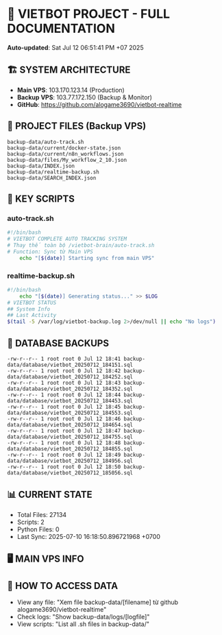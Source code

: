 # 🤖 VIETBOT PROJECT - FULL DOCUMENTATION
**Auto-updated**: Sat Jul 12 06:51:41 PM +07 2025

## 🏗️ SYSTEM ARCHITECTURE
- **Main VPS**: 103.170.123.14 (Production)
- **Backup VPS**: 103.77.172.150 (Backup & Monitor)
- **GitHub**: https://github.com/alogame3690/vietbot-realtime

## 📁 PROJECT FILES (Backup VPS)
```
backup-data/auto-track.sh
backup-data/current/docker-state.json
backup-data/current/n8n_workflows.json
backup-data/files/My_workflow_2_10.json
backup-data/INDEX.json
backup-data/realtime-backup.sh
backup-data/SEARCH_INDEX.json
```

## 🔧 KEY SCRIPTS
### auto-track.sh
```bash
#!/bin/bash
# VIETBOT COMPLETE AUTO TRACKING SYSTEM
# Thay thế toàn bộ /vietbot-brain/auto-track.sh
# Function: Sync từ Main VPS
    echo "[$(date)] Starting sync from main VPS"
```
### realtime-backup.sh
```bash
#!/bin/bash
    echo "[$(date)] Generating status..." >> $LOG
# VIETBOT STATUS
## System Info
## Last Activity
$(tail -5 /var/log/vietbot-backup.log 2>/dev/null || echo "No logs")
```

## 💾 DATABASE BACKUPS
```
-rw-r--r-- 1 root root 0 Jul 12 18:41 backup-data/database/vietbot_20250712_184151.sql
-rw-r--r-- 1 root root 0 Jul 12 18:42 backup-data/database/vietbot_20250712_184252.sql
-rw-r--r-- 1 root root 0 Jul 12 18:43 backup-data/database/vietbot_20250712_184352.sql
-rw-r--r-- 1 root root 0 Jul 12 18:44 backup-data/database/vietbot_20250712_184453.sql
-rw-r--r-- 1 root root 0 Jul 12 18:45 backup-data/database/vietbot_20250712_184553.sql
-rw-r--r-- 1 root root 0 Jul 12 18:46 backup-data/database/vietbot_20250712_184654.sql
-rw-r--r-- 1 root root 0 Jul 12 18:47 backup-data/database/vietbot_20250712_184755.sql
-rw-r--r-- 1 root root 0 Jul 12 18:48 backup-data/database/vietbot_20250712_184855.sql
-rw-r--r-- 1 root root 0 Jul 12 18:49 backup-data/database/vietbot_20250712_184956.sql
-rw-r--r-- 1 root root 0 Jul 12 18:50 backup-data/database/vietbot_20250712_185056.sql
```

## 📊 CURRENT STATE
- Total Files: 27134
- Scripts: 2
- Python Files: 0
- Last Sync: 2025-07-10 16:18:50.896721968 +0700

## 🖥️ MAIN VPS INFO


## 🚨 HOW TO ACCESS DATA
- View any file: "Xem file backup-data/[filename] từ github alogame3690/vietbot-realtime"
- Check logs: "Show backup-data/logs/[logfile]"
- View scripts: "List all .sh files in backup-data/"
